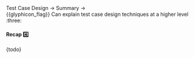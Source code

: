<div id="path">Test Case Design → Summary →</div>
<span id="outcomes">{{glyphicon_flag}} Can explain test case design techniques at a higher level :three:</span>

<div id="title">

#### Recap :four:

</div>

<div id="body">

{todo}

</div>

<div id="extras">
</div>
